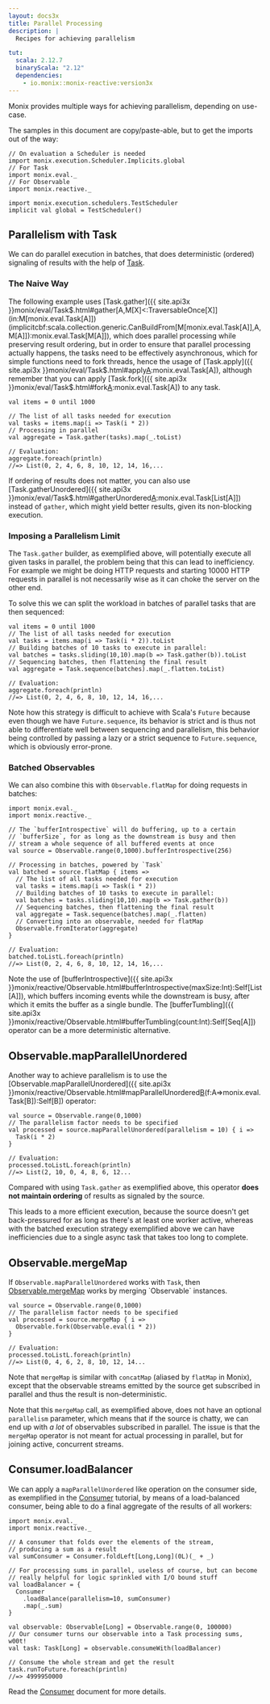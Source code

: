 ```yaml
---
layout: docs3x
title: Parallel Processing
description: |
  Recipes for achieving parallelism

tut:
  scala: 2.12.7
  binaryScala: "2.12"
  dependencies:
    - io.monix::monix-reactive:version3x
---
```


Monix provides multiple ways for achieving parallelism, depending on use-case.

The samples in this document are copy/paste-able, but to get the imports out of the way:

```tut:silent
// On evaluation a Scheduler is needed
import monix.execution.Scheduler.Implicits.global
// For Task
import monix.eval._
// For Observable
import monix.reactive._
```

```tut:invisible
import monix.execution.schedulers.TestScheduler
implicit val global = TestScheduler()
```

## Parallelism with Task

We can do parallel execution in batches, that does deterministic
(ordered) signaling of results with the help of [Task](../eval/task.html).

### The Naive Way

The following example uses
[Task.gather]({{ site.api3x }}monix/eval/Task$.html#gather[A,M[X]<:TraversableOnce[X]](in:M[monix.eval.Task[A]])(implicitcbf:scala.collection.generic.CanBuildFrom[M[monix.eval.Task[A]],A,M[A]]):monix.eval.Task[M[A]]),
which does parallel processing while preserving result ordering, 
but in order to ensure that parallel processing actually happens,
the tasks need to be effectively asynchronous, which for simple
functions need to fork threads, hence the usage of 
[Task.apply]({{ site.api3x }}monix/eval/Task$.html#apply[A](f:=>A):monix.eval.Task[A]),
although remember that you can apply 
[Task.fork]({{ site.api3x }}monix/eval/Task$.html#fork[A](fa:monix.eval.Task[A]):monix.eval.Task[A])
to any task.

```tut:silent
val items = 0 until 1000

// The list of all tasks needed for execution
val tasks = items.map(i => Task(i * 2))
// Processing in parallel
val aggregate = Task.gather(tasks).map(_.toList)

// Evaluation:
aggregate.foreach(println)
//=> List(0, 2, 4, 6, 8, 10, 12, 14, 16,...
```

If ordering of results does not matter, you can also use 
[Task.gatherUnordered]({{ site.api3x }}monix/eval/Task$.html#gatherUnordered[A](in:TraversableOnce[monix.eval.Task[A]]):monix.eval.Task[List[A]])
instead of `gather`, which might yield better results, given its non-blocking execution.

### Imposing a Parallelism Limit

The `Task.gather` builder, as exemplified above, will potentially execute
all given tasks in parallel, the problem being that this can lead to inefficiency.
For example we might be doing HTTP requests and starting 10000 HTTP
requests in parallel is not necessarily wise as it can choke the
server on the other end.

To solve this we can split the workload in batches of parallel tasks that
are then sequenced:

```tut:silent
val items = 0 until 1000
// The list of all tasks needed for execution
val tasks = items.map(i => Task(i * 2)).toList
// Building batches of 10 tasks to execute in parallel:
val batches = tasks.sliding(10,10).map(b => Task.gather(b)).toList
// Sequencing batches, then flattening the final result
val aggregate = Task.sequence(batches).map(_.flatten.toList)

// Evaluation:
aggregate.foreach(println)
//=> List(0, 2, 4, 6, 8, 10, 12, 14, 16,...
```

Note how this strategy is difficult to achieve with Scala's `Future`
because even though we have `Future.sequence`, its behavior is strict
and is thus not able to differentiate well between sequencing and
parallelism, this behavior being controlled by passing a lazy or a
strict sequence to `Future.sequence`, which is obviously error-prone.

### Batched Observables

We can also combine this with `Observable.flatMap` for doing requests
in batches:

```tut:silent
import monix.eval._
import monix.reactive._

// The `bufferIntrospective` will do buffering, up to a certain
// `bufferSize`, for as long as the downstream is busy and then
// stream a whole sequence of all buffered events at once
val source = Observable.range(0,1000).bufferIntrospective(256)

// Processing in batches, powered by `Task`
val batched = source.flatMap { items =>
  // The list of all tasks needed for execution
  val tasks = items.map(i => Task(i * 2))
  // Building batches of 10 tasks to execute in parallel:
  val batches = tasks.sliding(10,10).map(b => Task.gather(b))
  // Sequencing batches, then flattening the final result
  val aggregate = Task.sequence(batches).map(_.flatten)
  // Converting into an observable, needed for flatMap
  Observable.fromIterator(aggregate)
}

// Evaluation:
batched.toListL.foreach(println)
//=> List(0, 2, 4, 6, 8, 10, 12, 14, 16,...
```

Note the use of 
[bufferIntrospective]({{ site.api3x }}monix/reactive/Observable.html#bufferIntrospective(maxSize:Int):Self[List[A]]),
which buffers incoming events while the downstream is busy, after which
it emits the buffer as a single bundle. The
[bufferTumbling]({{ site.api3x }}monix/reactive/Observable.html#bufferTumbling(count:Int):Self[Seq[A]])
operator can be a more deterministic alternative.

## Observable.mapParallelUnordered

Another way to achieve parallelism is to use the 
[Observable.mapParallelUnordered]({{ site.api3x }}monix/reactive/Observable.html#mapParallelUnordered[B](parallelism:Int)(f:A=>monix.eval.Task[B]):Self[B])
operator:

```tut:silent
val source = Observable.range(0,1000)
// The parallelism factor needs to be specified
val processed = source.mapParallelUnordered(parallelism = 10) { i =>
  Task(i * 2)
}

// Evaluation:
processed.toListL.foreach(println)
//=> List(2, 10, 0, 4, 8, 6, 12...
```

Compared with using `Task.gather` as exemplified above, this operator
**does not maintain ordering** of results as signaled by the source.

This leads to a more efficient execution, because the source doesn't
get back-pressured for as long as there's at least one worker active,
whereas with the batched execution strategy exemplified above we can
have inefficiencies due to a single async task that takes too long to
complete.

## Observable.mergeMap

If `Observable.mapParallelUnordered` works with `Task`, then 
[Observable.mergeMap](https://monix.io/api/2.2/monix/reactive/Observable.html#mergeMap[B](f:A=%3Emonix.reactive.Observable[B])(implicitos:monix.reactive.OverflowStrategy[B]):Self[B])
works by merging `Observable` instances.

```tut:silent
val source = Observable.range(0,1000)
// The parallelism factor needs to be specified
val processed = source.mergeMap { i =>
  Observable.fork(Observable.eval(i * 2))
}

// Evaluation:
processed.toListL.foreach(println)
//=> List(0, 4, 6, 2, 8, 10, 12, 14...
```

Note that `mergeMap` is similar with `concatMap` (aliased by `flatMap`
in Monix), except that the observable streams emitted by the source
get subscribed in parallel and thus the result is non-deterministic.

Note that this `mergeMap` call, as exemplified above, does not have an
optional `parallelism` parameter, which means that if the source is
chatty, we can end up with *a lot* of observables subscribed in
parallel. The issue is that the `mergeMap` operator is not meant for
actual processing in parallel, but for joining active, concurrent
streams.

## Consumer.loadBalancer

We can apply a `mapParallelUnordered` like operation on the consumer side, as
exemplified in the [Consumer](../reactive/consumer.html) tutorial, by means of a
load-balanced consumer, being able to do a final aggregate of the
results of all workers:

```tut:silent
import monix.eval._
import monix.reactive._

// A consumer that folds over the elements of the stream,
// producing a sum as a result
val sumConsumer = Consumer.foldLeft[Long,Long](0L)(_ + _)

// For processing sums in parallel, useless of course, but can become 
// really helpful for logic sprinkled with I/O bound stuff
val loadBalancer = {
  Consumer
    .loadBalance(parallelism=10, sumConsumer)
    .map(_.sum)
}

val observable: Observable[Long] = Observable.range(0, 100000)
// Our consumer turns our observable into a Task processing sums, w00t!
val task: Task[Long] = observable.consumeWith(loadBalancer)

// Consume the whole stream and get the result
task.runToFuture.foreach(println)
//=> 4999950000
```

Read the [Consumer](../reactive/consumer.html) document for more details.
